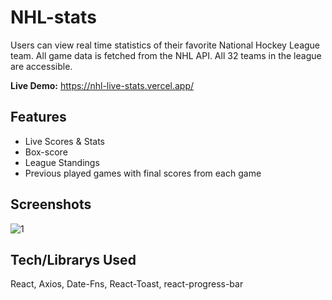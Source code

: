 # NHL-stats

Users can view real time statistics of their favorite National Hockey League team. All game data is fetched from the NHL API. All 32 teams in the league are accessible.

**Live Demo:** https://nhl-live-stats.vercel.app/

## Features

-   Live Scores & Stats
-   Box-score
-   League Standings
-   Previous played games with final scores from each game

## Screenshots

![1](https://user-images.githubusercontent.com/85086293/198466896-cd082202-7d2e-4c0d-a002-820ed1a04c02.JPG)

## Tech/Librarys Used

React, Axios, Date-Fns, React-Toast, react-progress-bar
